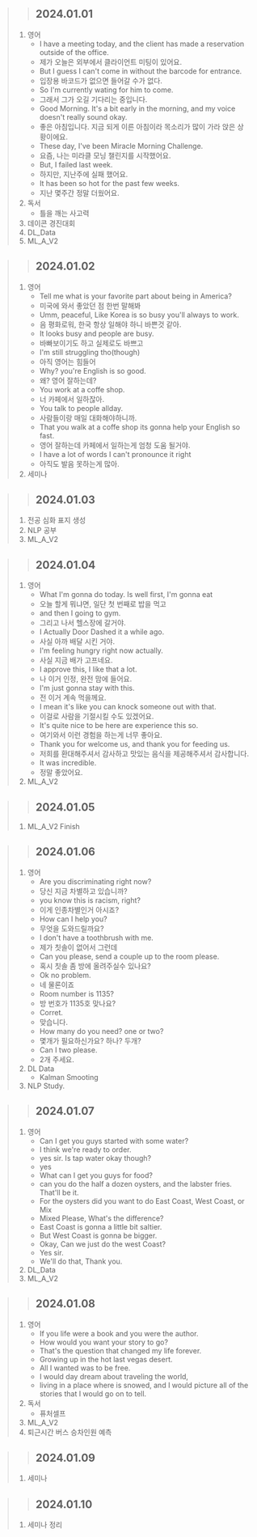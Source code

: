 > > ## 2024.01.01
> 1. 영어
>    - I have a meeting today, and the client has made a reservation outside of the office.
>    - 제가 오늘은 외부에서 클라이언트 미팅이 있어요.
>    - But I guess I can't come in without the barcode for entrance.
>    - 입장용 바코드가 없으면 들어갈 수가 없다.
>    - So I'm currently wating for him to come.
>    - 그래서 그가 오길 기다리는 중입니다.
>    - Good Morning. It's a bit early in the morning, and my voice doesn't really sound okay.
>    - 좋은 아침입니다. 지금 되게 이른 아침이라 목소리가 많이 가라 앉은 상황이에요.
>    - These day, I've been Miracle Morning Challenge.
>    - 요즘, 나는 미라클 모닝 챌린지를 시작했어요.
>    - But, I failed last week.
>    - 하지만, 지난주에 실패 했어요.
>    - It has been so hot for the past few weeks.
>    - 지난 몇주간 정말 더웠어요.
> 2. 독서
>    - 틀을 깨는 사고력
> 3. 데이콘 경진대회
> 4. DL_Data
> 5. ML_A_V2

> > ## 2024.01.02
> 1. 영어
>    - Tell me what is your favorite part about being in America?
>    - 미국에 와서 좋았던 점 한번 말해봐
>    - Umm, peaceful, Like Korea is so busy you'll always to work.
>    - 음 평화로워, 한국 항상 일해야 하니 바쁜것 같아.
>    - It looks busy and people are busy.
>    - 바빠보이기도 하고 실제로도 바쁘고
>    - I'm still struggling tho(though)
>    - 아직 영어는 힘들어
>    - Why? you're English is so good.
>    - 왜? 영어 잘하는데?
>    - You work at a coffe shop.
>    - 너 카페에서 일하잖아.
>    - You talk to people allday.
>    - 사람들이랑 매일 대화해야하니까.
>    - That you walk at a coffe shop its gonna help your English so fast.
>    - 영어 잘하는데 카페에서 일하는게 엄청 도움 될거야.
>    - I have a lot of words I can't pronounce it right
>    - 아직도 발음 못하는게 많아.
> 2. 세미나

> > ## 2024.01.03
> 1. 전공 심화 표지 생성
> 2. NLP 공부
> 3. ML_A_V2

> > ## 2024.01.04
> 1. 영어
>    - What I'm gonna do today. Is well first, I'm gonna eat
>    - 오늘 할게 뭐냐면, 일단 첫 번째로 밥을 먹고
>    - and then I going to gym.
>    - 그리고 나서 헬스장에 갈거야.
>    - I Actually Door Dashed it a while ago.
>    - 사실 아까 배달 시킨 거야.
>    - I'm feeling hungry right now actually.
>    - 사실 지금 배가 고프네요.
>    - I approve this, I like that a lot.
>    - 나 이거 인정, 완전 맘에 들어요.
>    - I'm just gonna stay with this.
>    - 전 이거 계속 먹을께요.
>    - I mean it's like you can knock someone out with that.
>    - 이걸로 사람을 기절시킬 수도 있겠어요.
>    - It's quite nice to be here are experience this so.
>    - 여기와서 이런 경험을 하는게 너무 좋아요.
>    - Thank you for welcome us, and thank you for feeding us.
>    - 저희를 환대해주셔서 감사하고 맛있는 음식을 제공해주셔서 감사합니다.
>    - It was incredible.
>    - 정말 좋았어요.
> 2. ML_A_V2

> > ## 2024.01.05
> 1. ML_A_V2 Finish

> > ## 2024.01.06
> 1. 영어
>    - Are you discriminating right now?
>    - 당신 지금 차별하고 있습니까?
>    - you know this is racism, right?
>    - 이게 인종차별인거 아시죠?
>    - How can I help you?
>    - 무엇을 도와드릴까요?
>    - I don't have a toothbrush with me.
>    - 제가 칫솔이 없어서 그런데
>    - Can you please, send a couple up to the room please.
>    - 혹시 칫솔 좀 방에 올려주실수 있나요?
>    - Ok no problem.
>    - 네 물론이죠
>    - Room number is 1135?
>    - 방 번호가 1135호 맞나요?
>    - Corret.
>    - 맞습니다.
>    - How many do you need? one or two?
>    - 몇개가 필요하신가요? 하나? 두개?
>    - Can I two please.
>    - 2개 주세요.
> 2. DL Data
>    - Kalman Smooting
> 3. NLP Study.

> > ## 2024.01.07
> 1. 영어
>    - Can I get you guys started with some water?
>    - I think we're ready to order.
>    - yes sir. Is tap water okay though?
>    - yes
>    - What can I get you guys for food?
>    - can you do the half a dozen oysters, and the labster fries. That'll be it.
>    - For the oysters did you want to do East Coast, West Coast, or Mix
>    - Mixed Please, What's the difference?
>    - East Coast is gonna a little bit saltier.
>    - But West Coast is gonna be bigger.
>    - Okay, Can we just do the west Coast?
>    - Yes sir.
>    - We'll do that, Thank you.
> 2. DL_Data
> 3. ML_A_V2

> > ## 2024.01.08
> 1. 영어
>    - If you life were a book and you were the author.
>    - How would you want your story to go?
>    - That's the question that changed my life forever.
>    - Growing up in the hot last vegas desert.
>    - All I wanted was to be free.
>    - I would day dream about traveling the world,
>    - living in a place where is snowed, and I would picture all of the stories that I would go on to tell.
> 2. 독서
>    - 퓨처셀프
> 3. ML_A_V2
> 4. 퇴근시간 버스 승차인원 예측

> > ## 2024.01.09
> 1. 세미나

> > ## 2024.01.10
> 1. 세미나 정리
